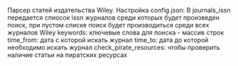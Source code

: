 Парсер статей издательства Wiley.
Настройка config.json:
В journals_issn передается спиосок issn журналов среди которых будет произведен поиск, при пустом списке поиск будет производиться среди всех журналов Wiley
keywords: ключевые слова для поиска - массив строк
time_from: дата с которой искать журнал
time_to: дата до которой необходимо искать журнал
check_pirate_resources: чтобы проверить наличие статьи на пиратских ресурсах
